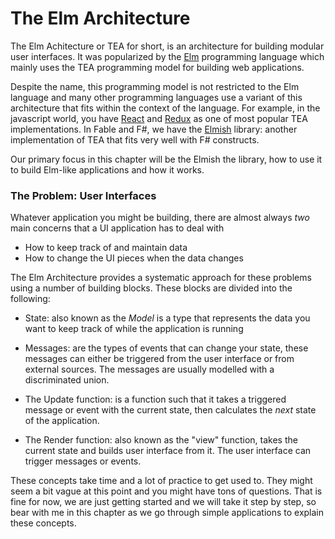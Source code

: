 # The Elm Architecture

The Elm Achitecture or TEA for short, is an architecture for building modular user interfaces. It was popularized by the [Elm](https://elm-lang.org/) programming language which mainly uses the TEA programming model for building web applications. 

Despite the name, this programming model is not restricted to the Elm language and many other programming languages use a variant of this architecture that fits within the context of the language. For example, in the javascript world, you have [React](https://reactjs.org/) and [Redux](https://redux.js.org/) as one of most popular TEA implementations. In Fable and F#, we have the [Elmish](https://elmish.github.io/elmish/) library: another implementation of TEA that fits very well with F# constructs. 

Our primary focus in this chapter will be the Elmish the library, how to use it to build Elm-like applications and how it works. 

### The Problem: User Interfaces

Whatever application you might be building, there are almost always *two* main concerns that a UI application has to deal with
 - How to keep track of and maintain data
 - How to change the UI pieces when the data changes 

The Elm Architecture provides a systematic approach for these problems using a number of building blocks. These blocks are divided into the following: 

 - State: also known as the *Model* is a type that represents the data you want to keep track of while the application is running
 
 - Messages: are the types of events that can change your state, these messages can either be triggered from the user interface or from external sources. The messages are usually modelled with a discriminated union. 

 - The Update function: is a function such that it takes a triggered message or event with the current state, then calculates the *next* state of the application.

 - The Render function: also known as the "view" function, takes the current state and builds user interface from it. The user interface can trigger messages or events. 

These concepts take time and a lot of practice to get used to. They might seem a bit vague at this point and you might have tons of questions. That is fine for now, we are just getting started and we will take it step by step, so bear with me in this chapter as we go through simple applications to explain these concepts.
